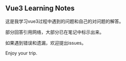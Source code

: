 ## Vue3 Learning Notes
这是我学习vue3过程中遇到的问题和自己的对问题的解答。

部分回答引用网络，大部分已在笔记中标示出来。

如果遇到错误和遗漏，欢迎提出issues。

Enjoy your trip.